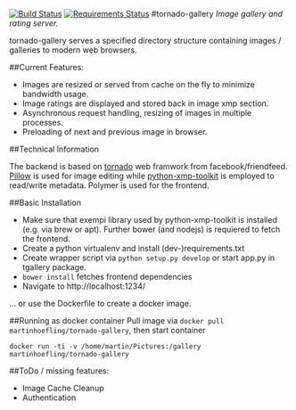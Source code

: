 [![Build Status](https://travis-ci.org/martinhoefling/tornado-gallery.svg?branch=master)](https://travis-ci.org/martinhoefling/tornado-gallery)
[![Requirements Status](https://requires.io/github/martinhoefling/tornado-gallery/requirements.svg?branch=master)](https://requires.io/github/martinhoefling/tornado-gallery/requirements/?branch=master)
#tornado-gallery
*Image gallery and rating server.*

tornado-gallery serves a specified directory structure containing images / galleries to modern web browsers.

##Current Features:

 * Images are resized or served from cache on the fly to minimize bandwidth usage.
 * Image ratings are displayed and stored back in image xmp section.
 * Asynchronous request handling, resizing of images in multiple processes.
 * Preloading of next and previous image in browser.


##Technical Information

The backend is based on [tornado](http://tornadoweb.org) web framwork from facebook/friendfeed.
[Pillow](https://github.com/python-pillow/Pillow) is used for image editing while [python-xmp-toolkit](https://code.google.com/p/python-xmp-toolkit/) is employed to read/write metadata.
Polymer is used for the frontend.

##Basic Installation

* Make sure that exempi library used by python-xmp-toolkit is installed (e.g. via brew or apt). Further bower (and nodejs) is requiered to fetch the frontend.
* Create a python virtualenv and install (dev-)requirements.txt
* Create wrapper script via `python setup.py develop` or start app.py in tgallery package.
* `bower install` fetches frontend dependencies
* Navigate to http://localhost:1234/

... or use the Dockerfile to create a docker image.

##Running as docker container
Pull image via `docker pull martinhoefling/tornado-gallery`, then start container
```
docker run -ti -v /home/martin/Pictures:/gallery martinhoefling/tornado-gallery
```

##ToDo / missing features:

* Image Cache Cleanup
* Authentication
